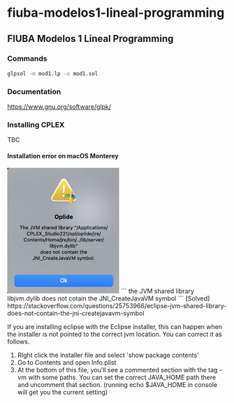# fiuba-modelos1-lineal-programming
## FIUBA Modelos 1 Lineal Programming

### Commands
```bash
glpsol -m mod1.lp -o mod1.sol
```

### Documentation
https://www.gnu.org/software/glpk/


### Installing CPLEX
TBC

#### Installation error on macOS Monterey
<!-- ![alt text for screen readers](img/cplex-installation-error-on-mac.png) -->
<img src="img/cplex-installation-error-on-mac.png" alt="CPLEX installation error on macOS" style="height: 288px; width:256px;"/>
```
the JVM shared library
libjvm.dylib
does not cotain the JNI_CreateJavaVM symbol
```
[Solved]
https://stackoverflow.com/questions/25753966/eclipse-jvm-shared-library-does-not-contain-the-jni-createjavavm-symbol

If you are installing eclipse with the Eclipse installer, this can happen when the installer is not pointed to the correct jvm location.
You can correct it as follows.

1. Right click the installer file and select 'show package contents'
2. Go to Contents and open Info.plist
3. At the bottom of this file, you'll see a commented section with the tag <string>-vm</string> with some paths. You can set the correct JAVA_HOME path there and uncomment that section. (running echo $JAVA_HOME in console will get you the current setting)
